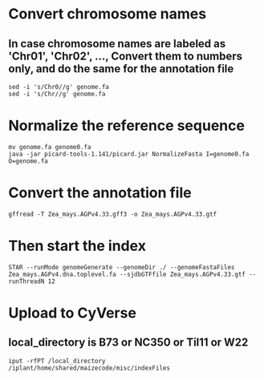 # Convert chromosome names
## In case chromosome names are labeled as 'Chr01', 'Chr02', ..., Convert them to numbers only, and do the same for the annotation file

    sed -i 's/Chr0//g' genome.fa 
    sed -i 's/Chr//g' genome.fa

# Normalize the reference sequence

    mv genome.fa genome0.fa
    java -jar picard-tools-1.141/picard.jar NormalizeFasta I=genome0.fa O=genome.fa

# Convert the annotation file

    gffread -T Zea_mays.AGPv4.33.gff3 -o Zea_mays.AGPv4.33.gtf

# Then start the index

    STAR --runMode genomeGenerate --genomeDir ./ --genomeFastaFiles Zea_mays.AGPv4.dna.toplevel.fa --sjdbGTFfile Zea_mays.AGPv4.33.gtf --runThreadN 12

# Upload to CyVerse
## local_directory is B73 or NC350 or Til11 or W22

    iput -rfPT /local_directory /iplant/home/shared/maizecode/misc/indexFiles
